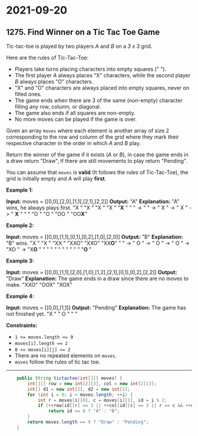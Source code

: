 # 2021-09-20

## 1275. Find Winner on a Tic Tac Toe Game

Tic-tac-toe is played by two players _A_ and _B_ on a *3* x *3* grid.

Here are the rules of Tic-Tac-Toe:

- Players take turns placing characters into empty squares (" ").
- The first player _A_ always places "X" characters, while the second player *B* always places "O" characters.
- "X" and "O" characters are always placed into empty squares, never on filled ones.
- The game ends when there are 3 of the same (non-empty) character filling any row, column, or diagonal.
- The game also ends if all squares are non-empty.
- No more moves can be played if the game is over.

Given an array `moves` where each element is another array of size 2 corresponding to the row and column of the grid where they mark their respective character in the order in which _A_ and _B_ play.

Return the winner of the game if it exists (_A_ or _B_), in case the game ends in a draw return "Draw", if there are still movements to play return "Pending".

You can assume that `moves` is **valid** (It follows the rules of Tic-Tac-Toe), the grid is initially empty and _A_ will play **first**.

**Example 1:**

**Input:** moves = \[\[0,0\],\[2,0\],\[1,1\],\[2,1\],\[2,2\]\]
**Output:** "A"
**Explanation:** "A" wins, he always plays first.
"X " "X " "X " "X " "**X** "
" " -> " " -\> " X " -> " X " -> " **X** "
" " "O " "O " "OO " "OO**X**"

**Example 2:**

**Input:** moves = \[\[0,0\],\[1,1\],\[0,1\],\[0,2\],\[1,0\],\[2,0\]\]
**Output:** "B"
**Explanation:** "B" wins.
"X " "X " "XX " "XXO" "XXO" "XX**O**"
" " -\> " O " -> " O " -> " O " -> "XO " -> "X**O** "
" " " " " " " " " " "**O** "

**Example 3:**

**Input:** moves = \[\[0,0\],\[1,1\],\[2,0\],\[1,0\],\[1,2\],\[2,1\],\[0,1\],\[0,2\],\[2,2\]\]
**Output:** "Draw"
**Explanation:** The game ends in a draw since there are no moves to make.
"XXO"
"OOX"
"XOX"

**Example 4:**

**Input:** moves = \[\[0,0\],\[1,1\]\]
**Output:** "Pending"
**Explanation:** The game has not finished yet.
"X "
" O "
" "

**Constraints:**

- `1 <= moves.length <= 9`
- `moves[i].length == 2`
- `0 <= moves[i][j] <= 2`
- There are no repeated elements on `moves`.
- `moves` follow the rules of tic tac toe.

---

```java
    public String tictactoe(int[][] moves) {
        int[][] row = new int[2][3], col = new int[2][3];
        int[] d1 = new int[2], d2 = new int[2];
        for (int i = 0; i < moves.length; ++i) {
            int r = moves[i][0], c = moves[i][1], id = i % 2;
            if (++row[id][r] == 3 || ++col[id][c] == 3 || r == c && ++d1[id] == 3 || r + c == 2 && ++d2[id] == 3)
                return id == 0 ? "A" : "B";
        }
        return moves.length == 9 ? "Draw" : "Pending";
    }
```
